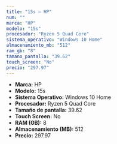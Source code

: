 ```yaml
---
title: "15s — HP"
num: ""
marca: "HP"
modelo: "15s"
procesador: "Ryzen 5 Quad Core"
sistema_operativo: "Windows 10 Home"
almacenamiento_mb: "512"
ram_gb: "8"
tamano_pantalla: "39.62"
touch_screen: "No"
precio: "297.97"
---
```

<ul>
<li><strong>Marca:</strong> HP</li>
<li><strong>Modelo:</strong> 15s</li>
<li><strong>Sistema Operativo:</strong> Windows 10 Home</li>
<li><strong>Procesador:</strong> Ryzen 5 Quad Core </li>
<li><strong>Tamaño de pantalla:</strong> 39.62</li>
<li><strong>Touch Screen:</strong> No</li>
<li><strong>RAM (GB):</strong> 8</li>
<li><strong>Almacenamiento (MB):</strong> 512</li>
<li><strong>Precio:</strong> 297.97</li>
</ul>